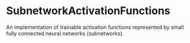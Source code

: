 # SubnetworkActivationFunctions
An implementation of trainable activation functions represented by small fully connected neural networks (subnetworks).

